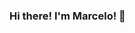 ### Hi there! I'm Marcelo! 👋

<!--
**colaresm/colaresm** is a ✨ _special_ ✨ repository because its `README.md` (this file) appears on your GitHub profile

- 🔭 I’m currently Telecommunications engineering student at the Federal University of Ceará
- 🌱 I am currently learning about machine learning, data science and computer vision
- 🤔 I'm looking to collaborate on projects that work with machine learing data science
- 🔎 Other interests: Statistical Learning and Computer Vision
- 📫 How to reach me: colaresmarcelo2018@gmail.com
- 
 ->>

